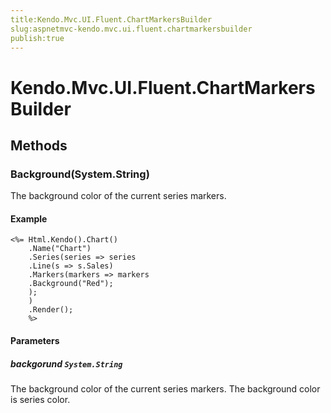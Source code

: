 ```yaml
---
title:Kendo.Mvc.UI.Fluent.ChartMarkersBuilder
slug:aspnetmvc-kendo.mvc.ui.fluent.chartmarkersbuilder
publish:true
---
```


# Kendo.Mvc.UI.Fluent.ChartMarkersBuilder

## Methods

### Background(System.String)
The background color of the current series markers.

#### Example
    <%= Html.Kendo().Chart()
        .Name("Chart")
        .Series(series => series
        .Line(s => s.Sales)
        .Markers(markers => markers
        .Background("Red");
        );
        )
        .Render();
        %>

#### Parameters

##### backgorund `System.String`
The background color of the current series markers. The background color is series color.
